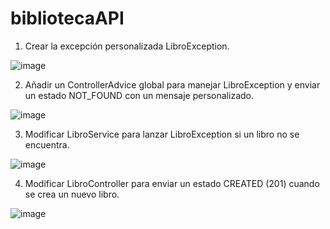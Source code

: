 # bibliotecaAPI
1.	Crear la excepción personalizada LibroException.

![image](https://github.com/SamanthaBermudezM/bibliotecaAPI/assets/148176004/baccdc69-a5cc-463d-93b4-64f974be5aa8)


2.	Añadir un ControllerAdvice global para manejar LibroException y enviar un estado NOT_FOUND con un mensaje personalizado.


![image](https://github.com/SamanthaBermudezM/bibliotecaAPI/assets/148176004/70f6795a-010d-4665-8c3d-81aa79d7dd59)


3.	Modificar LibroService para lanzar LibroException si un libro no se encuentra.

![image](https://github.com/SamanthaBermudezM/bibliotecaAPI/assets/148176004/cfeef0ac-7e89-4544-a342-5625a017717b)


4.	Modificar LibroController para enviar un estado CREATED (201) cuando se crea un nuevo libro.

![image](https://github.com/SamanthaBermudezM/bibliotecaAPI/assets/148176004/15232020-2f00-408a-87b3-853cab290fcd)









